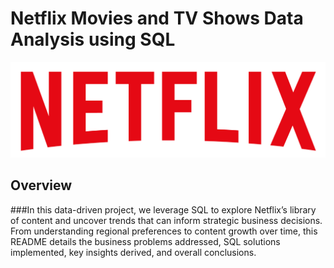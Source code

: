 # Netflix Movies and TV Shows Data Analysis using SQL
![Netflix Logo](https://github.com/harshbakshi/netflix_data_analysis_sql_project/blob/main/logo.png)

## Overview

###In this data-driven project, we leverage SQL to explore Netflix’s library of content and uncover trends that can inform strategic business decisions. From understanding regional preferences to content growth over time, this README details the business problems addressed, SQL solutions implemented, key insights derived, and overall conclusions.
